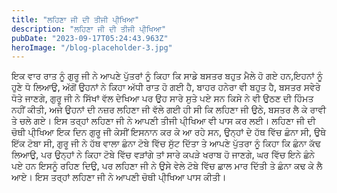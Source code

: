 ```yaml
---
title: "ਲਹਿਣਾ ਜੀ ਦੀ ਤੀਜੀ ਪੀ੍ਖਿਆ"
description: "ਲਹਿਣਾ ਜੀ ਦੀ ਤੀਜੀ ਪੀ੍ਖਿਆ"
pubDate: "2023-09-17T05:24:43.963Z"
heroImage: "/blog-placeholder-3.jpg"
---
```


ਇਕ ਵਾਰ ਰਾਤ ਨੂੰ ਗੁਰੂ ਜੀ ਨੇ ਆਪਣੇ ਪੁੱਤਰਾਂ ਨੂੰ ਕਿਹਾ ਕਿ ਸਾਡੇ ਬਸਤਰ ਬਹੁਤ ਮੈਲੇ ਹੋ ਗਏ ਹਨ,ਇਹਨਾਂ ਨੂੰ ਹੁਣੇ ਧੋ ਲਿਆਉ, ਅੱਗੋਂ ਉਹਨਾਂ ਨੇ ਕਿਹਾ ਅੱਧੀ ਰਾਤ ਹੋ ਗਈ ਹੈ, ਬਾਹਰ ਹਨੇਰਾ ਵੀ ਬਹੁਤ ਹੈ, ਬਸਤਰ ਸਵੇਰੇ ਧੋਤੇ ਜਾਣਗੇ, ਗੁਰੂ ਜੀ ਨੇ ਸਿੱਖਾਂ ਵੱਲ ਦੇਖਿਆ ਪਰ ਉਹ ਸਾਰੇ ਸੁਤੇ ਪਏ ਸਨ ਕਿਸੇ ਨੇ ਵੀ ਉਠਣ ਦੀ ਹਿੰਮਤ ਨਹੀਂ ਕੀਤੀ, ਅਜੇ ਉਹਨਾਂ ਦੀ ਨਜ਼ਰ ਲਹਿਣਾ ਜੀ ਵੱਲੇ ਗਈ ਹੀ ਸੀ ਕਿ ਲਹਿਣਾ ਜੀ ਉਠੇ, ਬਸਤਰ ਲੈ ਕੇ ਰਾਵੀ ਤੇ ਚਲੇ ਗਏ। 
ਇਸ ਤਰ੍ਹਾਂ ਲਹਿਣਾ ਜੀ ਨੇ ਆਪਣੀ ਤੀਜੀ ਪੀ੍ਖਿਆ ਵੀ ਪਾਸ ਕਰ ਲਈ। 
ਲਹਿਣਾ ਜੀ ਦੀ ਚੋਥੀ ਪੀ੍ਖਿਆ
ਇਕ ਦਿਨ ਗੁਰੂ ਜੀ ਕੇਸੀਂ ਇਸਨਾਨ ਕਰ ਕੇ ਆ ਰਹੇ ਸਨ, ਉਨ੍ਹਾਂ ਦੇ ਹੱਥ ਵਿੱਚ ਛੰਨਾ ਸੀ, ਉਥੇ ਇੱਕ ਟੋਬਾ ਸੀ, ਗੁਰੂ ਜੀ ਨੇ ਹੱਥ ਵਾਲਾ ਛੰਨਾ  ਟੋਬੇ ਵਿੱਚ ਸੁੱਟ ਦਿੱਤਾ ਤੇ ਆਪਣੇ ਪੁੱਤਰਾ ਨੂੰ ਕਿਹਾ ਕਿ ਛੰਨਾ ਕੱਢ ਲਿਆਉ, ਪਰ ਉਨ੍ਹਾਂ ਨੇ ਕਿਹਾ ਟੋਬੇ ਵਿੱਚ ਵੜਾਂਗੇ ਤਾਂ ਸਾਰੇ ਕਪੜੇ ਖਰਾਬ ਹੋ ਜਾਣਗੇ, ਘਰ ਵਿੱਚ ਇਨੇ ਛੰਨੇ ਪਏ ਹਨ ਇਸਨੂੰ ਰਹਿਣ ਦਿਉ, ਪਰ ਲਹਿਣਾ ਜੀ ਨੇ ਉਸੇ ਵੇਲੇ ਟੋਬੇ ਵਿੱਚ ਛਾਲ ਮਾਰ ਦਿੱਤੀ ਤੇ ਛੰਨਾ ਕਢ ਕੇ ਲੈ ਆਏ। 
ਇਸ ਤਰ੍ਹਾਂ ਲਹਿਣਾ ਜੀ ਨੇ ਆਪਣੀ ਚੋਥੀ ਪੀ੍ਖਿਆ ਪਾਸ ਕੀਤੀ।

